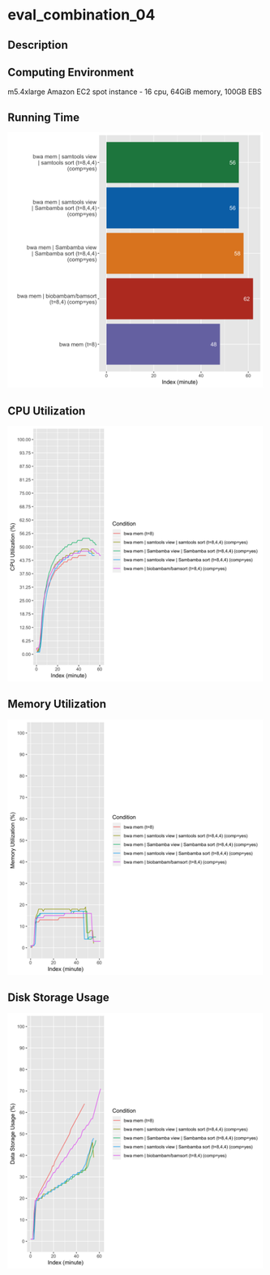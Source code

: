 # eval_combination_04

## Description


## Computing Environment
m5.4xlarge Amazon EC2 spot instance - 16 cpu, 64GiB memory, 100GB EBS

## Running Time
![Running Time](output/running_time.png)

## CPU Utilization
![CPU Utilization](output/cpu_utilization.png)

## Memory Utilization
![Memory Utilization](output/memory_utilization.png)

## Disk Storage Usage
![Disk Storage Usage](output/disk_storage_usage.png)

